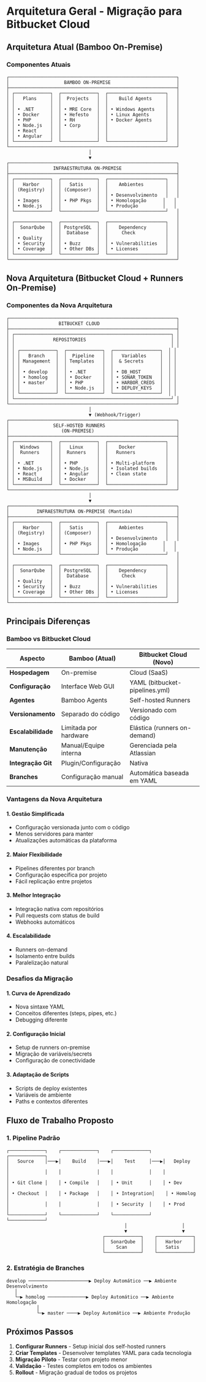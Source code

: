 # Arquitetura Geral - Migração para Bitbucket Cloud

## Arquitetura Atual (Bamboo On-Premise)

### Componentes Atuais
```
┌─────────────────────────────────────────────────────────────┐
│                    BAMBOO ON-PREMISE                        │
├─────────────────────────────────────────────────────────────┤
│ ┌─────────────┐  ┌─────────────┐  ┌─────────────────────┐   │
│ │   Plans     │  │  Projects   │  │    Build Agents     │   │
│ │             │  │             │  │                     │   │
│ │ • .NET      │  │ • MRE Core  │  │ • Windows Agents    │   │
│ │ • Docker    │  │ • Hefesto   │  │ • Linux Agents      │   │
│ │ • PHP       │  │ • RH        │  │ • Docker Agents     │   │
│ │ • Node.js   │  │ • Corp      │  │                     │   │
│ │ • React     │  │             │  │                     │   │
│ │ • Angular   │  │             │  │                     │   │
│ └─────────────┘  └─────────────┘  └─────────────────────┘   │
└─────────────────────────────────────────────────────────────┘
                              │
                              ▼
┌─────────────────────────────────────────────────────────────┐
│                INFRAESTRUTURA ON-PREMISE                    │
├─────────────────────────────────────────────────────────────┤
│ ┌─────────────┐  ┌─────────────┐  ┌─────────────────────┐   │
│ │   Harbor    │  │   Satis     │  │    Ambientes        │   │
│ │ (Registry)  │  │ (Composer)  │  │                     │   │
│ │             │  │             │  │ • Desenvolvimento   │   │
│ │ • Images    │  │ • PHP Pkgs  │  │ • Homologação      │   │
│ │ • Node.js   │  │             │  │ • Produção         │   │
│ └─────────────┘  └─────────────┘  └─────────────────────┘   │
│                                                             │
│ ┌─────────────┐  ┌─────────────┐  ┌─────────────────────┐   │
│ │  SonarQube  │  │ PostgreSQL  │  │    Dependency       │   │
│ │             │  │  Database   │  │     Check           │   │
│ │ • Quality   │  │             │  │                     │   │
│ │ • Security  │  │ • Buzz      │  │ • Vulnerabilities   │   │
│ │ • Coverage  │  │ • Other DBs │  │ • Licenses          │   │
│ └─────────────┘  └─────────────┘  └─────────────────────┘   │
└─────────────────────────────────────────────────────────────┘
```

## Nova Arquitetura (Bitbucket Cloud + Runners On-Premise)

### Componentes da Nova Arquitetura
```
┌─────────────────────────────────────────────────────────────┐
│                  BITBUCKET CLOUD                            │
├─────────────────────────────────────────────────────────────┤
│ ┌─────────────────────────────────────────────────────────┐ │
│ │              REPOSITORIES                               │ │
│ │                                                         │ │
│ │ ┌─────────────┐  ┌─────────────┐  ┌─────────────────┐  │ │
│ │ │   Branch    │  │  Pipeline   │  │   Variables     │  │ │
│ │ │ Management  │  │ Templates   │  │  & Secrets      │  │ │
│ │ │             │  │             │  │                 │  │ │
│ │ │ • develop   │  │ • .NET      │  │ • DB_HOST       │  │ │
│ │ │ • homolog   │  │ • Docker    │  │ • SONAR_TOKEN   │  │ │
│ │ │ • master    │  │ • PHP       │  │ • HARBOR_CREDS  │  │ │
│ │ │             │  │ • Node.js   │  │ • DEPLOY_KEYS   │  │ │
│ │ └─────────────┘  └─────────────┘  └─────────────────┘  │ │
│ └─────────────────────────────────────────────────────────┘ │
└─────────────────────────────────────────────────────────────┘
                              │
                              ▼ (Webhook/Trigger)
┌─────────────────────────────────────────────────────────────┐
│                SELF-HOSTED RUNNERS                          │
│                   (ON-PREMISE)                              │
├─────────────────────────────────────────────────────────────┤
│ ┌─────────────┐  ┌─────────────┐  ┌─────────────────────┐   │
│ │  Windows    │  │   Linux     │  │    Docker           │   │
│ │  Runners    │  │  Runners    │  │   Runners           │   │
│ │             │  │             │  │                     │   │
│ │ • .NET      │  │ • PHP       │  │ • Multi-platform    │   │
│ │ • Node.js   │  │ • Node.js   │  │ • Isolated builds   │   │
│ │ • React     │  │ • Angular   │  │ • Clean state       │   │
│ │ • MSBuild   │  │ • Docker    │  │                     │   │
│ └─────────────┘  └─────────────┘  └─────────────────────┘   │
└─────────────────────────────────────────────────────────────┘
                              │
                              ▼
┌─────────────────────────────────────────────────────────────┐
│          INFRAESTRUTURA ON-PREMISE (Mantida)                │
├─────────────────────────────────────────────────────────────┤
│ ┌─────────────┐  ┌─────────────┐  ┌─────────────────────┐   │
│ │   Harbor    │  │   Satis     │  │    Ambientes        │   │
│ │ (Registry)  │  │ (Composer)  │  │                     │   │
│ │             │  │             │  │ • Desenvolvimento   │   │
│ │ • Images    │  │ • PHP Pkgs  │  │ • Homologação      │   │
│ │ • Node.js   │  │             │  │ • Produção         │   │
│ └─────────────┘  └─────────────┘  └─────────────────────┘   │
│                                                             │
│ ┌─────────────┐  ┌─────────────┐  ┌─────────────────────┐   │
│ │  SonarQube  │  │ PostgreSQL  │  │    Dependency       │   │
│ │             │  │  Database   │  │     Check           │   │
│ │ • Quality   │  │             │  │                     │   │
│ │ • Security  │  │ • Buzz      │  │ • Vulnerabilities   │   │
│ │ • Coverage  │  │ • Other DBs │  │ • Licenses          │   │
│ └─────────────┘  └─────────────┘  └─────────────────────┘   │
└─────────────────────────────────────────────────────────────┘
```

## Principais Diferenças

### Bamboo vs Bitbucket Cloud

| Aspecto | Bamboo (Atual) | Bitbucket Cloud (Novo) |
|---------|----------------|------------------------|
| **Hospedagem** | On-premise | Cloud (SaaS) |
| **Configuração** | Interface Web GUI | YAML (bitbucket-pipelines.yml) |
| **Agentes** | Bamboo Agents | Self-hosted Runners |
| **Versionamento** | Separado do código | Versionado com código |
| **Escalabilidade** | Limitada por hardware | Elástica (runners on-demand) |
| **Manutenção** | Manual/Equipe interna | Gerenciada pela Atlassian |
| **Integração Git** | Plugin/Configuração | Nativa |
| **Branches** | Configuração manual | Automática baseada em YAML |

### Vantagens da Nova Arquitetura

#### 1. **Gestão Simplificada**
- Configuração versionada junto com o código
- Menos servidores para manter
- Atualizações automáticas da plataforma

#### 2. **Maior Flexibilidade**
- Pipelines diferentes por branch
- Configuração específica por projeto
- Fácil replicação entre projetos

#### 3. **Melhor Integração**
- Integração nativa com repositórios
- Pull requests com status de build
- Webhooks automáticos

#### 4. **Escalabilidade**
- Runners on-demand
- Isolamento entre builds
- Paralelização natural

### Desafios da Migração

#### 1. **Curva de Aprendizado**
- Nova sintaxe YAML
- Conceitos diferentes (steps, pipes, etc.)
- Debugging diferente

#### 2. **Configuração Inicial**
- Setup de runners on-premise
- Migração de variáveis/secrets
- Configuração de conectividade

#### 3. **Adaptação de Scripts**
- Scripts de deploy existentes
- Variáveis de ambiente
- Paths e contextos diferentes

## Fluxo de Trabalho Proposto

### 1. Pipeline Padrão
```
┌─────────────┐    ┌─────────────┐    ┌─────────────┐    ┌─────────────┐
│   Source    │───▶│    Build    │───▶│    Test     │───▶│   Deploy    │
│             │    │             │    │             │    │             │
│ • Git Clone │    │ • Compile   │    │ • Unit      │    │ • Dev       │
│ • Checkout  │    │ • Package   │    │ • Integration│    │ • Homolog   │
│             │    │             │    │ • Security  │    │ • Prod      │
└─────────────┘    └─────────────┘    └─────────────┘    └─────────────┘
                                           │                    │
                                           ▼                    ▼
                                   ┌─────────────┐    ┌─────────────┐
                                   │  SonarQube  │    │   Harbor    │
                                   │    Scan     │    │   Satis     │
                                   └─────────────┘    └─────────────┘
```

### 2. Estratégia de Branches
```
develop ──────────────────────▶ Deploy Automático ──▶ Ambiente Desenvolvimento
   │
   └─▶ homolog ──────────────▶ Deploy Automático ──▶ Ambiente Homologação
           │
           └─▶ master ────▶ Deploy Automático ──▶ Ambiente Produção
```

## Próximos Passos

1. **Configurar Runners** - Setup inicial dos self-hosted runners
2. **Criar Templates** - Desenvolver templates YAML para cada tecnologia
3. **Migração Piloto** - Testar com projeto menor
4. **Validação** - Testes completos em todos os ambientes
5. **Rollout** - Migração gradual de todos os projetos